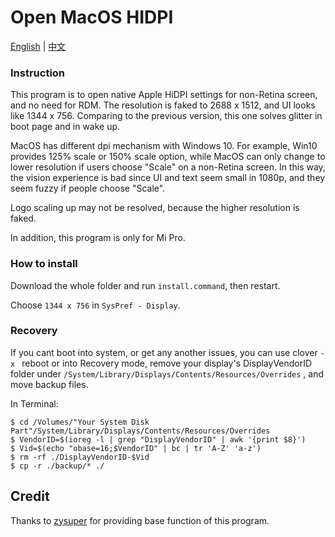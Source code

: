 # Open MacOS HIDPI

[English](README.md) | [中文](README-CN.md)

### Instruction

This program is to open native Apple HiDPI settings for non-Retina screen, and no need for RDM. The resolution is faked to 2688 x 1512, and UI looks like 1344 x 756. Comparing to the previous version, this one solves glitter in boot page and in wake up.

MacOS has different dpi mechanism with Windows 10. For example, Win10 provides 125% scale or 150% scale option, while MacOS can only change to lower resolution if users choose "Scale" on a non-Retina screen. In this way, the vision experience is bad since UI and text seem small in 1080p, and they seem fuzzy if people choose "Scale".

Logo scaling up may not be resolved, because the higher resolution is faked.

In addition, this program is only for Mi Pro.


### How to install

Download the whole folder and run `install.command`, then restart.

Choose `1344 x 756` in `SysPref - Display`.

### Recovery

If you cant boot into system, or get any another issues, you can use clover `-x ` reboot or into Recovery mode, remove your display's DisplayVendorID folder under `/System/Library/Displays/Contents/Resources/Overrides` , and move backup files.

In Terminal: 

```
$ cd /Volumes/"Your System Disk Part"/System/Library/Displays/Contents/Resources/Overrides
$ VendorID=$(ioreg -l | grep "DisplayVendorID" | awk '{print $8}')
$ Vid=$(echo "obase=16;$VendorID" | bc | tr 'A-Z' 'a-z')
$ rm -rf ./DisplayVendorID-$Vid
$ cp -r ./backup/* ./
```


## Credit

Thanks to [zysuper](https://github.com/zysuper) for providing base function of this program.
